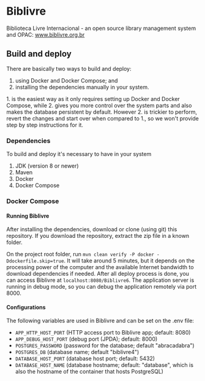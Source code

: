 # Biblivre

Biblioteca Livre Internacional - an open source library management system and OPAC: www.biblivre.org.br

## Build and deploy

There are basically two ways to build and deploy:
1. using Docker and Docker Compose; and
2. installing the dependencies manually in your system.

1\. is the easiest way as it only requires setting up Docker and Docker Compose, while 2\. gives you more control over the system parts and also makes the database persistent by default. However 2\. is trickier to perform, revert the changes and start over when compared to 1\., so we won't provide step by step instructions for it.

### Dependencies
To build and deploy it's necessary to have in your system
1. JDK (version 8 or newer)
1. Maven
1. Docker
1. Docker Compose

### Docker Compose

#### Running Biblivre

After installing the dependencies, download or clone (using git) this repository. If you download the repository, extract the zip file in a known folder.

On the project root folder, run `mvn clean verify -P docker -Ddockerfile.skip=true`.
It will take around 5 minutes, but it depends on the processing power of the computer and the available Internet bandwidth to download dependencies if needed. After all deploy process is done, you can access Biblivre at `localhost:8080/Biblivre6`. The application server is running in debug mode, so you can debug the application remotely via port 8000.

#### Configurations

The following variables are used in Biblivre and can be set on the .env file:

* `APP_HTTP_HOST_PORT` (HTTP access port to Biblivre app; default: 8080)
* `APP_DEBUG_HOST_PORT` (debug port (JPDA); default: 8000)
* `POSTGRES_PASSWORD` (password for the database; default "abracadabra")
* `POSTGRES_DB` (database name; default "biblivre4")
* `DATABASE_HOST_PORT` (database host port; default: 5432)
* `DATABASE_HOST_NAME` (database hostname; default: "database", which is also the hostname of the container that hosts PostgreSQL)